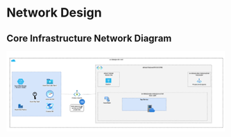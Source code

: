 # Network Design 

## Core Infrastructure Network Diagram
![network-design-avops](images/network-design.png)